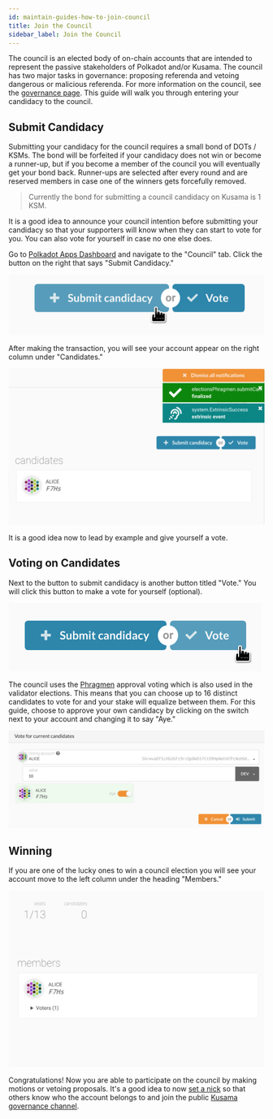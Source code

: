 ```yaml
---
id: maintain-guides-how-to-join-council
title: Join the Council
sidebar_label: Join the Council
---
```


The council is an elected body of on-chain accounts that are intended to represent the passive stakeholders of Polkadot and/or Kusama. The council has two major tasks in governance: proposing referenda and vetoing dangerous or malicious referenda. For more information on the council, see the [governance page](learn-governance#council). This guide will walk you through entering your candidacy to the council.

## Submit Candidacy

Submitting your candidacy for the council requires a small bond of DOTs / KSMs. The bond will be forfeited if your
candidacy does not win or become a runner-up, but if you become a member of the council you will eventually get your
bond back. Runner-ups are selected after every round and are reserved members in case one of the winners gets forcefully
removed.

> Currently the bond for submitting a council candidacy on Kusama is 1 KSM.

It is a good idea to announce your council intention before submitting your candidacy so that your supporters will know
when they can start to vote for you. You can also vote for yourself in case no one else does.

Go to [Polkadot Apps Dashboard](https://polkadot.js.org/apps) and navigate to the "Council" tab. Click the button on the
right that says "Submit Candidacy."

![a](assets/council/submit_candidacy.png)

After making the transaction, you will see your account appear on the right column under "Candidates." 

![b](assets/council/candidate.png)

It is a good idea now to lead by example and give yourself a vote.

## Voting on Candidates

Next to the button to submit candidacy is another button titled "Vote." You will click this button to make a vote for
yourself (optional).

![c](assets/council/vote.png)

The council uses the [Phragmen](learn-phragmen) approval voting which is also used in the validator elections. This means that you can
choose up to 16 distinct candidates to vote for and your stake will equalize between them. For this guide, choose to
approve your own candidacy by clicking on the switch next to your account and changing it to say "Aye."

![d](assets/council/vote_for_yourself.png)

## Winning

If you are one of the lucky ones to win a council election you will see your account move to the left column under
the heading "Members." 

![e](assets/council/member.png)

Congratulations! Now you are able to participate on the council by making motions or vetoing
proposals. It's a good idea to now [set a nick](https://guide.kusama.network/en/latest/try/nicks/) so that others know
who the account belongs to and join the public [Kusama governance channel](https://matrix.to/#/!QXMnIJzxlnVrvRzhUA:matrix.parity.io?via=matrix.parity.io&via=matrix.org&via=web3.foundation). 